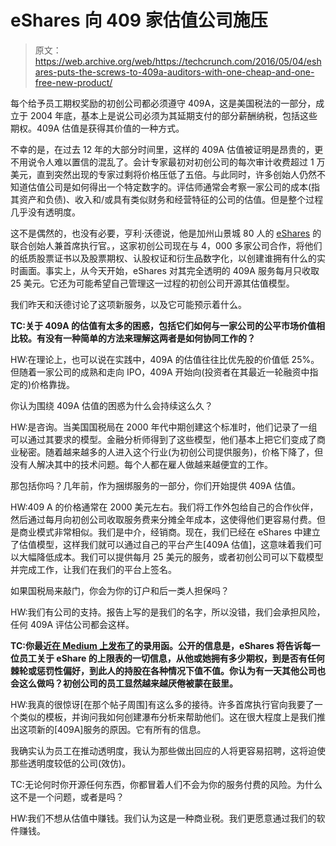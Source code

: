 # eShares 向 409 家估值公司施压 

> 原文：<https://web.archive.org/web/https://techcrunch.com/2016/05/04/eshares-puts-the-screws-to-409a-auditors-with-one-cheap-and-one-free-new-product/>

每个给予员工期权奖励的初创公司都必须遵守 409A，这是美国税法的一部分，成立于 2004 年底，基本上是说公司必须为其延期支付的部分薪酬纳税，包括这些期权。409A 估值是获得其价值的一种方式。

不幸的是，在过去 12 年的大部分时间里，这样的 409A 估值被证明是昂贵的，更不用说令人难以置信的混乱了。会计专家最初对初创公司的每次审计收费超过 1 万美元，直到突然出现的专家过剩将价格压低了五倍。与此同时，许多创始人仍然不知道估值公司是如何得出一个特定数字的。评估师通常会考察一家公司的成本(指其资产和负债)、收入和/或具有类似财务和经营特征的公司的估值。但是整个过程几乎没有透明度。

这不是偶然的，也没有必要，亨利·沃德说，他是加州山景城 80 人的 [eShares](https://web.archive.org/web/20221206085157/https://esharesinc.com/) 的联合创始人兼首席执行官。，这家初创公司现在与 4，000 多家公司合作，将他们的纸质股票证书以及股票期权、认股权证和衍生品数字化，以创建谁拥有什么的实时画面。事实上，从今天开始，eShares 对其完全透明的 409A 服务每月只收取 25 美元。它还为可能希望自己管理这一过程的初创公司开源其估值模型。

我们昨天和沃德讨论了这项新服务，以及它可能预示着什么。

**TC:关于 409A 的估值有太多的困惑，包括它们如何与一家公司的公平市场价值相比较。有没有一种简单的方法来理解这两者是如何协同工作的？**

HW:在理论上，也可以说在实践中，409A 的估值往往比优先股的价值低 25%。但随着一家公司的成熟和走向 IPO，409A 开始向(投资者在其最近一轮融资中指定的)价格靠拢。

你认为围绕 409A 估值的困惑为什么会持续这么久？

HW:是咨询。当美国国税局在 2000 年代中期创建这个标准时，他们记录了一组可以通过其要求的模型。金融分析师得到了这些模型，他们基本上把它们变成了商业秘密。随着越来越多的人进入这个行业(为初创公司提供服务)，价格下降了，但没有人解决其中的技术问题。每个人都在雇人做越来越便宜的工作。

那包括你吗？几年前，作为捆绑服务的一部分，你们开始提供 409A 估值。

HW:409 A 的价格通常在 2000 美元左右。我们将工作外包给自己的合作伙伴，然后通过每月向初创公司收取服务费来分摊全年成本，这使得他们更容易付费。但是商业模式非常相似。我们是中介，经销商。现在，我们已经在 eShares 中建立了估值模型，这样我们就可以通过自己的平台产生[409A 估值]，这意味着我们可以大幅降低成本。我们可以提供每月 25 美元的服务，或者初创公司可以下载模型并完成工作，让我们在我们的平台上签名。

如果国税局来敲门，你会为你的订户和后一类人担保吗？

HW:我们有公司的支持。报告上写的是我们的名字，所以没错，我们会承担风险，任何 409A 评估公司都会这样。

**TC:你最近[在 Medium 上发布了](https://web.archive.org/web/20221206085157/https://medium.com/@henrysward/a-better-offer-letter-4e9bf61a7365#.p1a06fj4i)的录用函。公开的信息是，eShares 将告诉每一位员工关于 eShare 的上限表的一切信息，从他或她拥有多少期权，到是否有任何棘轮或惩罚性偏好，到此人的持股在各种情况下值不值。你认为有一天其他公司也会这么做吗？初创公司的员工显然越来越厌倦被蒙在鼓里。**

HW:我真的很惊讶[在那个帖子周围]有这么多的接待。许多首席执行官向我要了一个类似的模板，并询问我如何创建瀑布分析来帮助他们。这在很大程度上是我们推出这项新的[409A]服务的原因。它有所有的信息。

我确实认为员工在推动透明度，我认为那些做出回应的人将更容易招聘，这将迫使那些透明度较低的公司(效仿)。

TC:无论何时你开源任何东西，你都冒着人们不会为你的服务付费的风险。为什么这不是一个问题，或者是吗？

HW:我们不想从估值中赚钱。我们认为这是一种商业税。我们更愿意通过我们的软件赚钱。